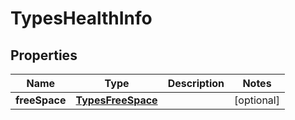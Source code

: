# TypesHealthInfo

## Properties
Name | Type | Description | Notes
------------ | ------------- | ------------- | -------------
**freeSpace** | [**TypesFreeSpace**](TypesFreeSpace.md) |  |  [optional]
